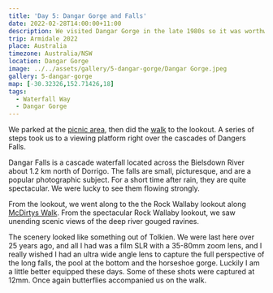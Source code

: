 ```yaml
---
title: 'Day 5: Dangar Gorge and Falls'
date: 2022-02-28T14:00:00+11:00
description: We visited Dangar Gorge in the late 1980s so it was worthwhile revisiting.
trip: Armidale 2022
place: Australia
timezone: Australia/NSW
location: Dangar Gorge
image: ../../assets/gallery/5-dangar-gorge/Dangar Gorge.jpeg
gallery: 5-dangar-gorge
map: [-30.32326,152.71426,18]
tags:
  - Waterfall Way
  - Dangar Gorge
---
```

We parked at the [picnic area](https://www.nationalparks.nsw.gov.au/things-to-do/picnic-areas/dangars-falls-picnic-area), then did the [walk](https://www.nationalparks.nsw.gov.au/things-to-do/walking-tracks/mcdirtys-walking-track) to the lookout. A series of steps took us to a viewing platform right over the cascades of Dangers Falls.

Dangar Falls is a cascade waterfall located across the Bielsdown River about 1.2 km north of Dorrigo. The falls are small, picturesque, and are a popular photographic subject. For a short time after rain, they are quite spectacular. We were lucky to see them flowing strongly.

From the lookout, we went along to the the Rock Wallaby lookout along [McDirtys Walk](https://www.nationalparks.nsw.gov.au/things-to-do/walking-tracks/mcdirtys-walking-track). From the spectacular Rock Wallaby lookout, we saw unending scenic views of the deep river gouged ravines.

The scenery looked like something out of Tolkien. We were last here over 25 years ago, and all I had was a film SLR with a 35-80mm zoom lens, and I really wished I had an ultra wide angle lens to capture the full perspective of the long falls, the pool at the bottom and the horseshoe gorge. Luckily I am a little better equipped these days. Some of these shots were captured at 12mm. Once again butterflies accompanied us on the walk.
